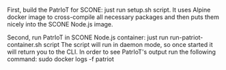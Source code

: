 First, build the PatrIoT for SCONE:
	 just run setup.sh script.
	 It uses Alpine docker image to cross-compile all necessary packages and then puts them nicely into the SCONE Node.js image.

Second, run PatrIoT in SCONE Node.js container:
	 just run run-patriot-container.sh script
	 The script will run in daemon mode, so once started it will return you to the CLI.
	 In order to see PatrIoT's output run the following command:
	 sudo docker logs -f patriot
